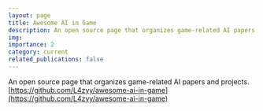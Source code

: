 ```yaml
---
layout: page
title: Awesome AI in Game
description: An open source page that organizes game-related AI papers and projects.
img: 
importance: 2
category: current
related_publications: false
---
```


An open source page that organizes game-related AI papers and projects.
[https://github.com/L4zyy/awesome-ai-in-game](https://github.com/L4zyy/awesome-ai-in-game)
